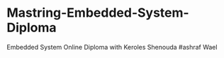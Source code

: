 # Mastring-Embedded-System-Diploma
Embedded System Online Diploma with Keroles Shenouda
#ashraf Wael